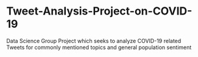 # Tweet-Analysis-Project-on-COVID-19
Data Science Group Project which seeks to analyze COVID-19 related Tweets for commonly mentioned topics and general population sentiment
